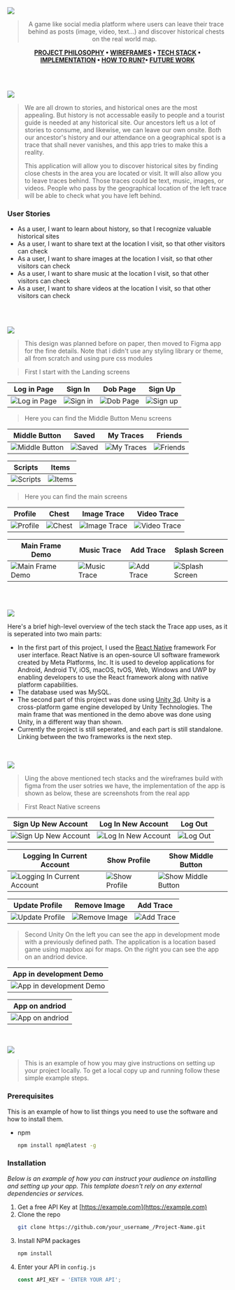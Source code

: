 <img src="./readme/title1.svg"/>

<div align="center">

> A game like social media platform where users can leave their trace behind as posts (image, video, text…) and discover historical chests on the real world map.  

**[PROJECT PHILOSOPHY](https://github.com/HousamKak/trace#-project-philosophy) • [WIREFRAMES](https://github.com/HousamKak/trace#-wireframes) • [TECH STACK](https://github.com/HousamKak/trace#-tech-stack) • [IMPLEMENTATION](https://github.com/HousamKak/trace#-impplementation) • [HOW TO RUN?](https://github.com/HousamKak/trace#-how-to-run)• [FUTURE WORK](https://github.com/HousamKak/trace#-future-work)**

</div>

<br><br>


<img src="./readme/title2.svg"/>

> We are all drown to stories, and historical ones are the most appealing. But history is not accessable easily to people and a tourist guide is needed at any historical site. Our ancestors left us a lot of stories to consume, and likewise, we can leave our own onsite. Both our ancestor's history and our attendance on a geographical spot is a trace that shall never vanishes, and this app tries to make this a reality.
> 
> This application will allow you to discover historical sites by finding close chests in the area you are located or visit. It will also allow you to leave traces behind. Those traces could be text, music, images, or videos. People who pass by the geographical location of the left trace will be able to check what you have left behind.

### User Stories
- As a user, I want to learn about history, so that I recognize valuable historical sites
- As a user, I want to share text at the location I visit, so that other visitors can check
- As a user, I want to share images at the location I visit, so that other visitors can check
- As a user, I want to share music at the location I visit, so that other visitors can check
- As a user, I want to share videos at the location I visit, so that other visitors can check

<br><br>

<img src="./readme/title3.svg"/>

> This design was planned before on paper, then moved to Figma app for the fine details.
Note that i didn't use any styling library or theme, all from scratch and using pure css modules

> First I start with the Landing screens

| Log in Page  | Sign In  | Dob Page | Sign Up |
| -----------------| -----|-----|-----|
| ![Log in Page](https://github.com/HousamKak/trace/blob/main/demo/figma/Log_in%20_page.png) | ![Sign in](https://github.com/HousamKak/trace/blob/main/demo/figma/Sign%20in.png) | ![Dob Page](https://github.com/HousamKak/trace/blob/main/demo/figma/dob%20page.png) | ![Sign up](https://github.com/HousamKak/trace/blob/main/demo/figma/Sign%20up.png)

> Here you can find the Middle Button Menu screens

| Middle Button  | Saved  | My Traces | Friends |
| -----------------| -----|-----|-----|
| ![Middle Button](https://github.com/HousamKak/trace/blob/main/demo/figma/Middle%20button.png) | ![Saved](https://github.com/HousamKak/trace/blob/main/demo/figma/Saved.png) | ![My Traces](https://github.com/HousamKak/trace/blob/main/demo/figma/my%20traces.png) | ![Friends](https://github.com/HousamKak/trace/blob/main/demo/figma/Friends.png)

| Scripts | Items  |
| -----------------| -----| 
| ![Scripts](https://github.com/HousamKak/trace/blob/main/demo/figma/Scripts.png) | ![Items](https://github.com/HousamKak/trace/blob/main/demo/figma/Items.png) | 

> Here you can find the main screens

| Profile  | Chest  | Image Trace | Video Trace |
| -----------------| -----|-----|-----|
| ![Profile](https://github.com/HousamKak/trace/blob/main/demo/figma/profile.png) | ![Chest](https://github.com/HousamKak/trace/blob/main/demo/figma/Chest.png) | ![Image Trace](https://github.com/HousamKak/trace/blob/main/demo/figma/Image.png) | ![Video Trace](https://github.com/HousamKak/trace/blob/main/demo/figma/Video.png)

| Main Frame Demo  | Music Trace  | Add Trace | Splash Screen |
| -----------------| -----|-----|-----|
| ![Main Frame Demo](https://github.com/HousamKak/trace/blob/main/demo/figma/main%20frame.png) | ![Music Trace](https://github.com/HousamKak/trace/blob/main/demo/figma/Music.png) | ![Add Trace](https://github.com/HousamKak/trace/blob/main/demo/figma/add%20a%20trace.png) | ![Splash Screen](https://github.com/HousamKak/trace/blob/main/demo/figma/splash.png)


<br><br>

<img src="./readme/title4.svg"/>

Here's a brief high-level overview of the tech stack the Trace app uses, as it is seperated into two main parts:

- In the first part of this project, I used the [React Native](https://reactnative.dev/) framework For user interface. React Native is an open-source UI software framework created by Meta Platforms, Inc. It is used to develop applications for Android, Android TV, iOS, macOS, tvOS, Web, Windows and UWP by enabling developers to use the React framework along with native platform capabilities.
- The database used was MySQL.
- The second part of this project was done using [Unity 3d](https://unity.com/). Unity is a cross-platform game engine developed by Unity Technologies. The main frame that was mentioned in the demo above was done using Unity, in a different way than shown.
- Currently the project is still seperated, and each part is still standalone. Linking between the two frameworks is the next step.



<br><br>
<img src="./readme/title5.svg"/>

> Uing the above mentioned tech stacks and the wireframes build with figma from the user sotries we have, the implementation of the app is shown as below, these are screenshots from the real app

> First React Native screens

| Sign Up New Account  |Log In New Account |Log Out |
| -----------------|-----|-----|
| ![Sign Up New Account](https://github.com/HousamKak/trace/blob/main/demo/application/sign%20up%20new%20account.gif) | ![Log In New Account](https://github.com/HousamKak/trace/blob/main/demo/application/log%20in%20new%20account.gif) | ![Log Out](https://github.com/HousamKak/trace/blob/main/demo/application/log%20out.gif)


| Logging In Current Account  | Show Profile  | Show Middle Button |
| -----------------| -----|-----|
| ![Logging In Current Account](https://github.com/HousamKak/trace/blob/main/demo/application/logging%20in%20current.gif) | ![Show Profile](https://github.com/HousamKak/trace/blob/main/demo/application/show%20profile.gif) | ![Show Middle Button](https://github.com/HousamKak/trace/blob/main/demo/application/show%20middle%20button.gif)


| Update Profile  | Remove Image  | Add Trace |
| -----------------| -----|-----|
| ![Update Profile](https://github.com/HousamKak/trace/blob/main/demo/application/updating%20profile.gif) | ![Remove Image](https://github.com/HousamKak/trace/blob/main/demo/application/remove%20image.gif) | ![Add Trace](https://github.com/HousamKak/trace/blob/main/demo/application/adding%20trace.gif)

> Second Unity
> On the left you can see the app in development mode with a previously defined path. The application is a location based game using mapbox api for maps. On the right you can see the app on an andriod device.

| App in development Demo  | 
| -----------------|
| ![App in development Demo](https://github.com/HousamKak/trace/blob/main/demo/application/unity%20dev.gif) |

|App on andriod  |
|-----|
| ![App on andriod ](https://github.com/HousamKak/trace/blob/main/demo/application/unity%20application.jpg) | 

<br><br>
<img src="./readme/title6.svg"/>


> This is an example of how you may give instructions on setting up your project locally.
To get a local copy up and running follow these simple example steps.

### Prerequisites

This is an example of how to list things you need to use the software and how to install them.
* npm
  ```sh
  npm install npm@latest -g
  ```

### Installation

_Below is an example of how you can instruct your audience on installing and setting up your app. This template doesn't rely on any external dependencies or services._

1. Get a free API Key at [https://example.com](https://example.com)
2. Clone the repo
   ```sh
   git clone https://github.com/your_username_/Project-Name.git
   ```
3. Install NPM packages
   ```sh
   npm install
   ```
4. Enter your API in `config.js`
   ```js
   const API_KEY = 'ENTER YOUR API';
   ```

